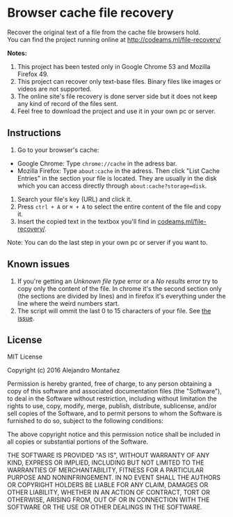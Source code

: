 # Browser cache file recovery

Recover the original text of a file from the cache file browsers hold.  
You can find the project running online at http://codeams.ml/file-recovery/

**Notes:**
  1. This project has been tested only in Google Chrome 53 and Mozilla Firefox 49.
  1. This project can recover only text-base files. Binary files like images or videos are not supported.
  1. The online site's file recovery is done server side but it does not keep any kind of record of the files sent.
  1. Feel free to download the project and use it in your own pc or server.

## Instructions

1. Go to your browser's cache:
  * Google Chrome: Type `chrome://cache` in the adress bar.
  * Mozilla Firefox: Type `about:cache` in the adress. Then click "List Cache Entries" in the section your file is located. They are usually in the disk which you can access directly through `about:cache?storage=disk`.
1. Search your file's key (URL) and click it.
1. Press `ctrl + A` or `⌘ + A` to select the entire content of the file and copy it.
1. Insert the copied text in the textbox you'll find in [codeams.ml/file-recovery/](http://codeams.ml/file-recovery/).

Note:  You can do the last step in your own pc or server if you want to.

## Known issues

1. If you're getting an *Unknown file type* error or a *No results* error try to copy only the content of the file. In chrome it's the second section only (the sections are divided by lines) and in firefox it's everything under the line where the weird numbers start.
1. The script will ommit the last 0 to 15 characters of your file. See [the issue](https://github.com/codeams/browser-cache-file-recovery/issues/1/).

## License

MIT License

Copyright (c) 2016 Alejandro Montañez

Permission is hereby granted, free of charge, to any person obtaining a copy
of this software and associated documentation files (the "Software"), to deal
in the Software without restriction, including without limitation the rights
to use, copy, modify, merge, publish, distribute, sublicense, and/or sell
copies of the Software, and to permit persons to whom the Software is
furnished to do so, subject to the following conditions:

The above copyright notice and this permission notice shall be included in all
copies or substantial portions of the Software.

THE SOFTWARE IS PROVIDED "AS IS", WITHOUT WARRANTY OF ANY KIND, EXPRESS OR
IMPLIED, INCLUDING BUT NOT LIMITED TO THE WARRANTIES OF MERCHANTABILITY,
FITNESS FOR A PARTICULAR PURPOSE AND NONINFRINGEMENT. IN NO EVENT SHALL THE
AUTHORS OR COPYRIGHT HOLDERS BE LIABLE FOR ANY CLAIM, DAMAGES OR OTHER
LIABILITY, WHETHER IN AN ACTION OF CONTRACT, TORT OR OTHERWISE, ARISING FROM,
OUT OF OR IN CONNECTION WITH THE SOFTWARE OR THE USE OR OTHER DEALINGS IN THE
SOFTWARE.
